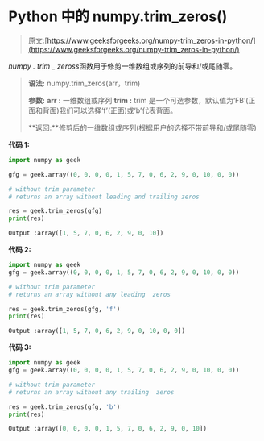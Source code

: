 # Python 中的 numpy.trim_zeros()

> 原文:[https://www.geeksforgeeks.org/numpy-trim_zeros-in-python/](https://www.geeksforgeeks.org/numpy-trim_zeros-in-python/)

*numpy . trim _ zeross*函数用于修剪一维数组或序列的前导和/或尾随零。

> **语法:** numpy.trim_zeros(arr，trim)
> 
> **参数:**
> **arr :** 一维数组或序列
> **trim :** trim 是一个可选参数，默认值为‘FB’(正面和背面)我们可以选择‘f’(正面)或‘b’代表背面。
> 
> **返回:**修剪后的一维数组或序列(根据用户的选择不带前导和/或尾随零)

**代码 1:**

```py
import numpy as geek 

gfg = geek.array((0, 0, 0, 0, 1, 5, 7, 0, 6, 2, 9, 0, 10, 0, 0))

# without trim parameter
# returns an array without leading and trailing zeros 

res = geek.trim_zeros(gfg)
print(res)
```

```py
Output :array([1, 5, 7, 0, 6, 2, 9, 0, 10])

```

**代码 2:**

```py
import numpy as geek 
gfg = geek.array((0, 0, 0, 0, 1, 5, 7, 0, 6, 2, 9, 0, 10, 0, 0))

# without trim parameter
# returns an array without any leading  zeros 

res = geek.trim_zeros(gfg, 'f')
print(res)
```

```py
Output :array([1, 5, 7, 0, 6, 2, 9, 0, 10, 0, 0])

```

**代码 3:**

```py
import numpy as geek 
gfg = geek.array((0, 0, 0, 0, 1, 5, 7, 0, 6, 2, 9, 0, 10, 0, 0))

# without trim parameter
# returns an array without any trailing  zeros 

res = geek.trim_zeros(gfg, 'b')
print(res)
```

```py
Output :array([0, 0, 0, 0, 1, 5, 7, 0, 6, 2, 9, 0, 10])

```